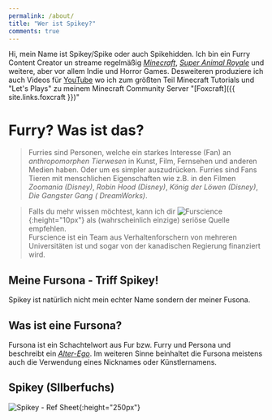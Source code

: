 ```yaml
---
permalink: /about/
title: "Wer ist Spikey?"
comments: true
---
```


Hi, mein Name ist Spikey/Spike oder auch Spikehidden. Ich bin ein Furry Content Creator un streame regelmäßig [*Minecraft*](https://minecraft.net), [*Super Animal Royale*](https://animalroyale.com) und weitere, aber vor allem Indie und Horror Games. Desweiteren produziere ich auch Videos für [YouTube](https://youtube.com/@spikehidden_mc) wo ich zum größten Teil Minecraft Tutorials und "Let's Plays" zu meinem Minecraft Community Server "[Foxcraft]({{ site.links.foxcraft }})" 


# Furry? Was ist das?

> Furries sind Personen, welche ein starkes Interesse (Fan) an *anthropomorphen Tierwesen* in Kunst, Film, Fernsehen und anderen Medien haben. Oder um es simpler auszudrücken. Furries sind Fans Tieren mit menschlichen Eigenschaften wie z.B. in den Filmen *Zoomania (Disney)*, *Robin Hood (Disney)*, *König der Löwen (Disney)*, *Die Gangster Gang (	
DreamWorks)*.

> Falls du mehr wissen möchtest, kann ich dir ![Furscience](https://furscience.com/wp-content/uploads/2017/06/furscience_colour_x2.png){:height="10px"} als (wahrscheinlich einzige) seriöse Quelle empfehlen.\
> Furscience ist ein Team aus Verhaltenforschern von mehreren Universitäten ist und sogar von der kanadischen Regierung finanziert wird.


## Meine Fursona - Triff Spikey!

Spikey ist natürlich nicht mein echter Name sondern der meiner Fusona.

## Was ist eine Fursona?

Fursona ist ein Schachtelwort aus Fur bzw. Furry und Persona und beschreibt ein [*Alter-Ego*](https://de.wikipedia.org/wiki/Alter_Ego). Im weiteren Sinne beinhaltet die Fursona meistens auch die Verwendung eines Nicknames oder Künstlernamens.

## Spikey (SIlberfuchs)

![Spikey - Ref Sheet](https://spikehidden.de/wp-content/uploads/sites/4/2020/09/SpikeReference.png){:height="250px"}